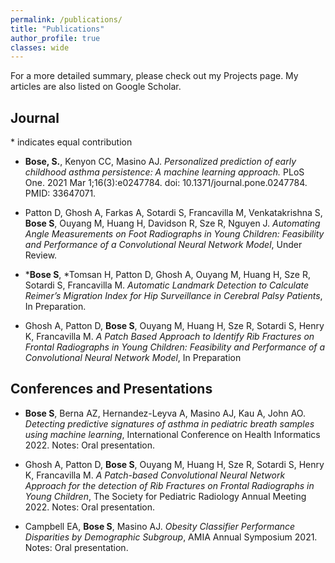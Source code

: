 ```yaml
---
permalink: /publications/
title: "Publications"
author_profile: true
classes: wide
---
```


For a more detailed summary, please check out my <a href="https://sauravbose.github.io/projects/" style="text-decoration: none;">Projects</a> page. My articles are also listed on <a href="https://scholar.google.com/citations?user=A4YHrcAAAAAJ&hl=en" style="text-decoration: none;">Google Scholar</a>.

## Journal
\* indicates equal contribution

* **Bose, S.**, Kenyon CC, Masino AJ. *Personalized prediction of early childhood asthma persistence: A machine learning approach.* PLoS One. 2021 Mar 1;16(3):e0247784. <a href="https://journals.plos.org/plosone/article?id=10.1371/journal.pone.0247784" style="text-decoration: none;">doi: 10.1371/journal.pone.0247784</a>. PMID: 33647071.

* Patton D, Ghosh A, Farkas A, Sotardi S, Francavilla M, Venkatakrishna S, **Bose S**, Ouyang M, Huang H, Davidson R, Sze R, Nguyen J. *Automating Angle Measurements on Foot Radiographs in Young Children: Feasibility and Performance of a Convolutional Neural Network Model*, Under Review.

* \***Bose S**, \*Tomsan H, Patton D, Ghosh A, Ouyang M, Huang H, Sze R, Sotardi S, Francavilla M. *Automatic Landmark Detection to Calculate Reimer’s Migration Index for Hip Surveillance in Cerebral Palsy Patients*, In Preparation.

* Ghosh A, Patton D, **Bose S**, Ouyang M, Huang H, Sze R, Sotardi S, Henry K, Francavilla M. *A Patch Based Approach to Identify Rib Fractures on Frontal Radiographs in Young Children: Feasibility and Performance of a Convolutional Neural Network Model*, In Preparation

## Conferences and Presentations

* **Bose S**, Berna AZ, Hernandez-Leyva A, Masino AJ, Kau A, John AO. *Detecting predictive signatures of asthma in pediatric breath samples using machine learning*, International Conference on Health Informatics 2022. Notes: <a href="https://www.insticc.org/node/TechnicalProgram/BIOSTEC/2022/presentationDetails/110195" style="text-decoration: none;">Oral presentation</a>.

* Ghosh A, Patton D, **Bose S**, Ouyang M, Huang H, Sze R, Sotardi S, Henry K, Francavilla M. *A Patch-based Convolutional Neural Network Approach for the detection of Rib Fractures on Frontal Radiographs in Young Children*,
The Society for Pediatric Radiology Annual Meeting 2022. Notes: Oral presentation.

* Campbell EA, **Bose S**, Masino AJ. *Obesity Classifier Performance Disparities by Demographic Subgroup*, AMIA Annual Symposium 2021. Notes: <a href="https://knowledge.amia.org/74229-amia-1.4622266/t004-1.4626008/t004-1.4626009/3576709-1.4626394/3576709-1.4626395?qr=1" style="text-decoration: none;">Oral presentation</a>.
